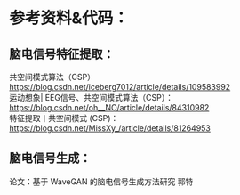 # 参考资料&代码：
## 脑电信号特征提取：
共空间模式算法（CSP）https://blog.csdn.net/iceberg7012/article/details/109583992  
运动想象| EEG信号、共空间模式算法（CSP）：https://blog.csdn.net/oh__NO/article/details/84310982  
特征提取丨共空间模式 (CSP)：https://blog.csdn.net/MissXy_/article/details/81264953 
## 脑电信号生成：
论文：基于 WaveGAN 的脑电信号生成方法研究 郭特
